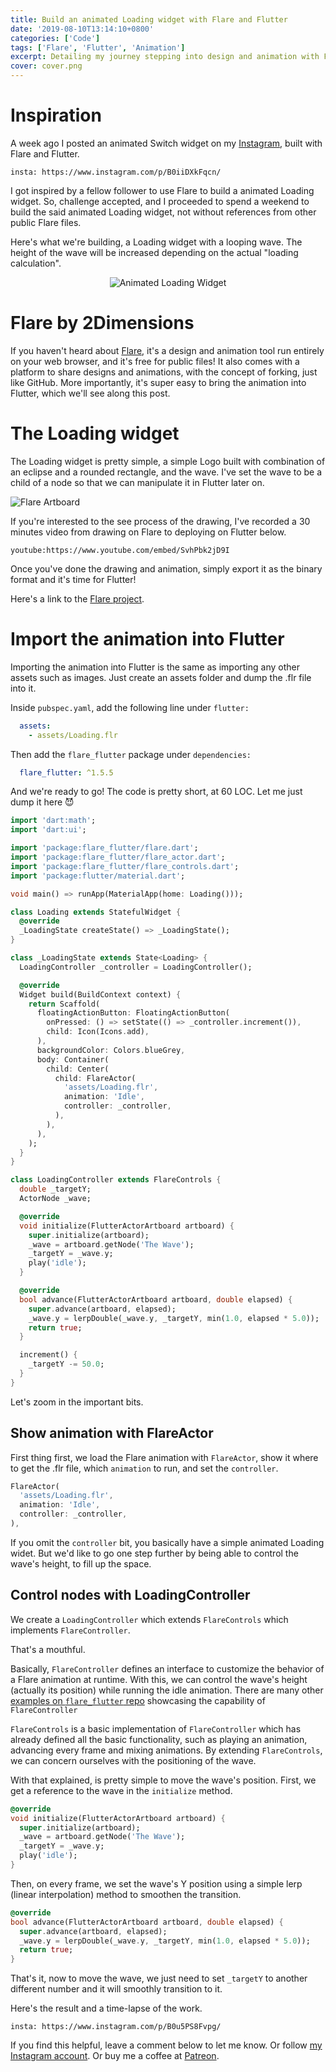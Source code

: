 ```yaml
---
title: Build an animated Loading widget with Flare and Flutter
date: '2019-08-10T13:14:10+0800'
categories: ['Code']
tags: ['Flare', 'Flutter', 'Animation']
excerpt: Detailing my journey stepping into design and animation with Flare, drawing and animating a Loading widget and using it in a Flutter app.
cover: cover.png
---
```


# Inspiration

A week ago I posted an animated Switch widget on my [Instagram][my-insta], built with Flare and Flutter.

`insta: https://www.instagram.com/p/B0iiDXkFqcn/`

I got inspired by a fellow follower to use Flare to build a animated Loading widget. So, challenge accepted, and I proceeded to spend a weekend to build the said animated Loading widget, not without references from other public Flare files.

Here's what we're building, a Loading widget with a looping wave. The height of the wave will be increased depending on the actual "loading calculation".

<div style="text-align: center">

![Animated Loading Widget](./loading.gif)

</div>

# Flare by 2Dimensions

If you haven't heard about [Flare][flare], it's a design and animation tool run entirely on your web browser, and it's free for public files! It also comes with a platform to share designs and animations, with the concept of forking, just like GitHub. More importantly, it's super easy to bring the animation into Flutter, which we'll see along this post.

# The Loading widget

The Loading widget is pretty simple, a simple Logo built with combination of an eclipse and a rounded rectangle, and the wave. I've set the wave to be a child of a node so that we can manipulate it in Flutter later on.

![Flare Artboard](./flare-artboard.png)

If you're interested to the see process of the drawing, I've recorded a 30 minutes video from drawing on Flare to deploying on Flutter below.

`youtube:https://www.youtube.com/embed/SvhPbk2jD9I`

Once you've done the drawing and animation, simply export it as the binary format and it's time for Flutter!

Here's a link to the [Flare project][flare-project].

# Import the animation into Flutter

Importing the animation into Flutter is the same as importing any other assets such as images. Just create an assets folder and dump the .flr file into it.

Inside `pubspec.yaml`, add the following line under `flutter:`

```yaml
  assets:
    - assets/Loading.flr
```

Then add the `flare_flutter` package under `dependencies:`

```yaml
  flare_flutter: ^1.5.5
```

And we're ready to go! The code is pretty short, at 60 LOC. Let me just dump it here 😈

```dart
import 'dart:math';
import 'dart:ui';

import 'package:flare_flutter/flare.dart';
import 'package:flare_flutter/flare_actor.dart';
import 'package:flare_flutter/flare_controls.dart';
import 'package:flutter/material.dart';

void main() => runApp(MaterialApp(home: Loading()));

class Loading extends StatefulWidget {
  @override
  _LoadingState createState() => _LoadingState();
}

class _LoadingState extends State<Loading> {
  LoadingController _controller = LoadingController();

  @override
  Widget build(BuildContext context) {
    return Scaffold(
      floatingActionButton: FloatingActionButton(
        onPressed: () => setState(() => _controller.increment()),
        child: Icon(Icons.add),
      ),
      backgroundColor: Colors.blueGrey,
      body: Container(
        child: Center(
          child: FlareActor(
            'assets/Loading.flr',
            animation: 'Idle',
            controller: _controller,
          ),
        ),
      ),
    );
  }
}

class LoadingController extends FlareControls {
  double _targetY;
  ActorNode _wave;

  @override
  void initialize(FlutterActorArtboard artboard) {
    super.initialize(artboard);
    _wave = artboard.getNode('The Wave');
    _targetY = _wave.y;
    play('idle');
  }

  @override
  bool advance(FlutterActorArtboard artboard, double elapsed) {
    super.advance(artboard, elapsed);
    _wave.y = lerpDouble(_wave.y, _targetY, min(1.0, elapsed * 5.0));
    return true;
  }

  increment() {
    _targetY -= 50.0;
  }
}
```

Let's zoom in the important bits.

## Show animation with FlareActor

First thing first, we load the Flare animation with `FlareActor`, show it where to get the .flr file, which `animation` to run, and set the `controller`.

```dart
FlareActor(
  'assets/Loading.flr',
  animation: 'Idle',
  controller: _controller,
),
```

If you omit the `controller` bit, you basically have a simple animated Loading widet. But we'd like to go one step further by being able to control the wave's height, to fill up the space.

## Control nodes with LoadingController

We create a `LoadingController` which extends `FlareControls` which implements `FlareController`.

That's a mouthful.

Basically, `FlareController` defines an interface to customize the behavior of a Flare animation at runtime. With this, we can control the wave's height (actually its position) while running the idle animation. There are many other [examples on `flare_flutter` repo][flare-flutter-examples] showcasing the capability of `FlareController`

`FlareControls` is a basic implementation of `FlareController` which has already defined all the basic functionality, such as playing an animation, advancing every frame and mixing animations. By extending `FlareControls`, we can concern ourselves with the positioning of the wave.

With that explained, is pretty simple to move the wave's position. First, we get a reference to the wave in the `initialize` method.

```dart
@override
void initialize(FlutterActorArtboard artboard) {
  super.initialize(artboard);
  _wave = artboard.getNode('The Wave');
  _targetY = _wave.y;
  play('idle');
}
```

Then, on every frame, we set the wave's Y position using a simple lerp (linear interpolation) method to smoothen the transition.

```dart
@override
bool advance(FlutterActorArtboard artboard, double elapsed) {
  super.advance(artboard, elapsed);
  _wave.y = lerpDouble(_wave.y, _targetY, min(1.0, elapsed * 5.0));
  return true;
}
```

That's it, now to move the wave, we just need to set `_targetY` to another different number and it will smoothly transition to it.

Here's the result and a time-lapse of the work.

`insta: https://www.instagram.com/p/B0u5PS8Fvpg/`

If you find this helpful, leave a comment below to let me know. Or follow [my Instagram account][my-insta]. Or buy me a coffee at [Patreon][patreon].

[my-insta]: https://instagram.com/yaobin.dev "yaobin.dev on Instagram"
[flare]: https://www.2dimensions.com/about-flare "Flare by 2Dimensions"
[flare-project]: https://www.2dimensions.com/a/yaobin/files/flare/loading/preview "Loading widget built with Flare"
[flare-flutter-examples]: https://github.com/2d-inc/Flare-Flutter/tree/stable/example "Flare Flutter example"
[patreon]: https://www.patreon.com/yaobindev "Buy me a coffee"
